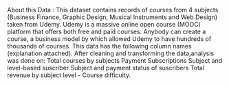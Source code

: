 About this Data :
This dataset contains records of courses from 4 subjects (Business Finance, Graphic Design, Musical Instruments and Web Design) taken from Udemy. 
Udemy is a massive online open course (MOOC) platform that offers both free and paid courses. Anybody can create a course, a business model by which allowed Udemy to have hundreds of thousands of courses. 
This data has the following column names (explanation attached). After cleaning and transforming the data,analysis was done on:
Total courses by subjects
Payment Subscriptions
Subject and level-based suscriber
Subject and payment status of suscribers
Total revenue by subject
level - Course difficulty.

